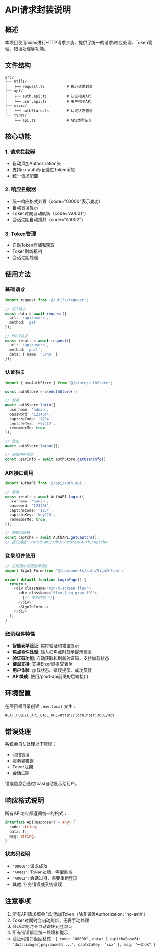 # API请求封装说明

## 概述

本项目使用axios进行HTTP请求封装，提供了统一的请求/响应处理、Token管理、错误处理等功能。

## 文件结构

```
src/
├── utils/
│   ├── request.ts          # 核心请求封装
├── api/
│   ├── auth.api.ts         # 认证相关API
│   └── user.api.ts         # 用户相关API
├── store/
│   └── authStore.ts        # 认证状态管理
└── types/
    └── api.ts              # API类型定义
```

## 核心功能

### 1. 请求拦截器
- 自动添加Authorization头
- 支持no-auth标记跳过Token添加
- 统一请求配置

### 2. 响应拦截器
- 统一响应格式处理（code="00000"表示成功）
- 自动错误提示
- Token过期自动刷新（code="A0001"）
- 会话过期自动跳转（code="A0002"）

### 3. Token管理
- 自动Token存储和获取
- Token刷新机制
- 会话过期处理

## 使用方法

### 基础请求
```typescript
import request from '@/utils/request';

// GET请求
const data = await request({
  url: '/api/users',
  method: 'get'
});

// POST请求
const result = await request({
  url: '/api/users',
  method: 'post',
  data: { name: 'John' }
});
```

### 认证相关
```typescript
import { useAuthStore } from '@/store/authStore';

const authStore = useAuthStore();

// 登录
await authStore.login({
  username: 'admin',
  password: '123456',
  captchaCode: '1234',
  captchaKey: 'key123',
  rememberMe: true
});

// 登出
await authStore.logout();

// 获取用户信息
const userInfo = await authStore.getUserInfo();
```

### API接口调用
```typescript
import AuthAPI from '@/api/auth.api';

// 登录
const result = await AuthAPI.login({
  username: 'admin',
  password: '123456',
  captchaCode: '1234',
  captchaKey: 'key123',
  rememberMe: true
});

// 获取验证码
const captcha = await AuthAPI.getCaptcha();
// 接口路径: /prod-api/admin/system/auth/captcha
```

### 登录组件使用
```typescript
// 在页面中使用登录组件
import SignInForm from '@/components/auth/SignInForm';

export default function LoginPage() {
  return (
    <div className="min-h-screen flex">
      <div className="flex-1 bg-gray-100">
        {/* 左侧内容 */}
      </div>
      <SignInForm />
    </div>
  );
}
```

### 登录组件特性
- **智能表单验证**: 实时验证和错误提示
- **焦点事件处理**: 输入框焦点时显示提示信息
- **验证码功能**: 自动获取和刷新验证码，支持加载状态
- **键盘支持**: 支持Enter键提交表单
- **用户体验**: 加载状态、错误提示、成功反馈
- **API集成**: 使用/prod-api前缀的后端接口

## 环境配置

在项目根目录创建 `.env.local` 文件：

```env
NEXT_PUBLIC_API_BASE_URL=http://localhost:3001/api
```

## 错误处理

系统会自动处理以下错误：
- 网络错误
- 服务器错误
- Token过期
- 会话过期

错误信息会通过toast自动显示给用户。

## 响应格式说明

所有API响应都遵循统一的格式：

```typescript
interface ApiResponse<T = any> {
  code: string;
  data: T;
  msg: string;
}
```

### 状态码说明
- `"00000"`: 请求成功
- `"A0001"`: Token过期，需要刷新
- `"A0002"`: 会话过期，需要重新登录
- 其他: 业务错误或系统错误

## 注意事项

1. 所有API请求都会自动添加Token（除非设置Authorization: 'no-auth'）
2. Token过期时会自动刷新，无需手动处理
3. 会话过期时会自动跳转到登录页
4. 所有错误都会统一处理和提示
5. 验证码接口返回格式：`{ code: "00000", data: { captchaBase64: "data:image/jpeg;base64,...", captchaKey: "xxx" }, msg: "一切ok" }`
